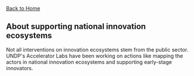 [Back to Home](../README.md)


<!-- <img src="../public/imgs/UNDP_accelerator_labs_logo_vertical_color_RGB.png"  width="150" alt="undp_accelerator_labs_logo"> -->

## About supporting national innovation ecosystems

Not all interventions on innovation ecosystems stem from the public sector. UNDP's Accelerator Labs have been working on actions like mapping the actors in national innovation ecosystems and supporting early-stage innovators.


